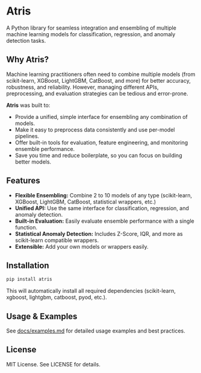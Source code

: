 # Atris

A Python library for seamless integration and ensembling of multiple machine learning models for classification, regression, and anomaly detection tasks.

## Why Atris?

Machine learning practitioners often need to combine multiple models (from scikit-learn, XGBoost, LightGBM, CatBoost, and more) for better accuracy, robustness, and reliability. However, managing different APIs, preprocessing, and evaluation strategies can be tedious and error-prone.

**Atris** was built to:
- Provide a unified, simple interface for ensembling any combination of models.
- Make it easy to preprocess data consistently and use per-model pipelines.
- Offer built-in tools for evaluation, feature engineering, and monitoring ensemble performance.
- Save you time and reduce boilerplate, so you can focus on building better models.

## Features
- **Flexible Ensembling:** Combine 2 to 10 models of any type (scikit-learn, XGBoost, LightGBM, CatBoost, statistical wrappers, etc.)
- **Unified API:** Use the same interface for classification, regression, and anomaly detection.
- **Built-in Evaluation:** Easily evaluate ensemble performance with a single function.
- **Statistical Anomaly Detection:** Includes Z-Score, IQR, and more as scikit-learn compatible wrappers.
- **Extensible:** Add your own models or wrappers easily.

## Installation

```sh
pip install atris
```

This will automatically install all required dependencies (scikit-learn, xgboost, lightgbm, catboost, pyod, etc.).

## Usage & Examples
See [docs/examples.md](../docs/examples.md) for detailed usage examples and best practices.

## License
MIT License. See LICENSE for details. 

